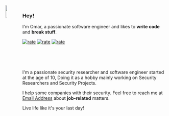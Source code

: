 <img align="left" width="10%" src="https://media.tenor.com/Ej3BJBhwt_0AAAAM/cute-kitty.gif">

### Hey!

I'm Omar, a passionate software engineer and likes to **write code** and **break stuff**.

[![rate](https://img.shields.io/badge/Passion-100%25-red)](https://omarbdrn.github.io/)
[![rate](https://img.shields.io/badge/Coffee-100%25-brown)](https://omarbdrn.github.io/)
[![rate](https://img.shields.io/badge/Depressed-100%25-black)](https://omarbdrn.github.io/)

<br><br><br>

I'm a passionate security researcher and software engineer started at the age of 10, Doing it as a hobby mainly working on Security Researchers and Security Projects.

I help some companies with their security.
Feel free to reach me at [Email Address](mailto:omarbdrn@kaytaq.com) about **job-related** matters.

Live life like it's your last day!
